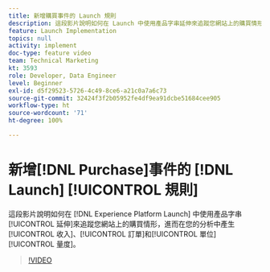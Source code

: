 ```yaml
---
title: 新增購買事件的 Launch 規則
description: 這段影片說明如何在 Launch 中使用產品字串延伸來追蹤您網站上的購買情形，進而在您的分析中產生收入、訂單和單位量度。
feature: Launch Implementation
topics: null
activity: implement
doc-type: feature video
team: Technical Marketing
kt: 3593
role: Developer, Data Engineer
level: Beginner
exl-id: d5f29523-5726-4c49-8ce6-a21c0a7a6c73
source-git-commit: 32424f3f2b05952fe4df9ea91dcbe51684cee905
workflow-type: ht
source-wordcount: '71'
ht-degree: 100%

---
```


# 新增[!DNL Purchase]事件的 [!DNL Launch] [!UICONTROL 規則]

這段影片說明如何在 [!DNL Experience Platform Launch] 中使用產品字串[!UICONTROL 延伸]來追蹤您網站上的購買情形，進而在您的分析中產生[!UICONTROL 收入]、[!UICONTROL 訂單]和[!UICONTROL 單位][!UICONTROL 量度]。

>[!VIDEO](https://video.tv.adobe.com/v/28766/?quality=12)
